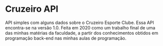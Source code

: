# Cruzeiro API
API simples com alguns dados sobre o Cruzeiro Esporte Clube. Essa API encontra-se na versão 1.0. Feita em 2020 como um trabalho final de uma das minhas matérias da faculdade, a partir dos conhecimentos obtidos em programação back-end nas minhas aulas de programação.

